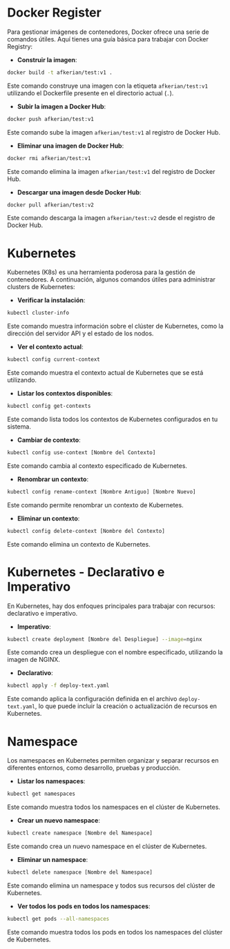 # Docker Register

Para gestionar imágenes de contenedores, Docker ofrece una serie de comandos útiles. Aquí tienes una guía básica para trabajar con Docker Registry:

- **Construir la imagen**:

```sh
docker build -t afkerian/test:v1 .
```
Este comando construye una imagen con la etiqueta `afkerian/test:v1` utilizando el Dockerfile presente en el directorio actual (`.`).

- **Subir la imagen a Docker Hub**:

```sh
docker push afkerian/test:v1
```
Este comando sube la imagen `afkerian/test:v1` al registro de Docker Hub.

- **Eliminar una imagen de Docker Hub**:

```sh
docker rmi afkerian/test:v1
```
Este comando elimina la imagen `afkerian/test:v1` del registro de Docker Hub.

- **Descargar una imagen desde Docker Hub**:

```sh
docker pull afkerian/test:v2
```
Este comando descarga la imagen `afkerian/test:v2` desde el registro de Docker Hub.

# Kubernetes

Kubernetes (K8s) es una herramienta poderosa para la gestión de contenedores. A continuación, algunos comandos útiles para administrar clusters de Kubernetes:

- **Verificar la instalación**:

```sh
kubectl cluster-info
```
Este comando muestra información sobre el clúster de Kubernetes, como la dirección del servidor API y el estado de los nodos.

- **Ver el contexto actual**:

```sh
kubectl config current-context
```
Este comando muestra el contexto actual de Kubernetes que se está utilizando.

- **Listar los contextos disponibles**:

```sh
kubectl config get-contexts
```
Este comando lista todos los contextos de Kubernetes configurados en tu sistema.

- **Cambiar de contexto**:

```sh
kubectl config use-context [Nombre del Contexto]
```
Este comando cambia al contexto especificado de Kubernetes.

- **Renombrar un contexto**:

```sh
kubectl config rename-context [Nombre Antiguo] [Nombre Nuevo]
```
Este comando permite renombrar un contexto de Kubernetes.

- **Eliminar un contexto**:

```sh
kubectl config delete-context [Nombre del Contexto]
```
Este comando elimina un contexto de Kubernetes.

# Kubernetes - Declarativo e Imperativo

En Kubernetes, hay dos enfoques principales para trabajar con recursos: declarativo e imperativo.

- **Imperativo**:

```sh
kubectl create deployment [Nombre del Despliegue] --image=nginx
```
Este comando crea un despliegue con el nombre especificado, utilizando la imagen de NGINX.

- **Declarativo**:

```sh
kubectl apply -f deploy-text.yaml
```
Este comando aplica la configuración definida en el archivo `deploy-text.yaml`, lo que puede incluir la creación o actualización de recursos en Kubernetes.

# Namespace

Los namespaces en Kubernetes permiten organizar y separar recursos en diferentes entornos, como desarrollo, pruebas y producción.

- **Listar los namespaces**:

```sh
kubectl get namespaces
```
Este comando muestra todos los namespaces en el clúster de Kubernetes.

- **Crear un nuevo namespace**:

```sh
kubectl create namespace [Nombre del Namespace]
```
Este comando crea un nuevo namespace en el clúster de Kubernetes.

- **Eliminar un namespace**:

```sh
kubectl delete namespace [Nombre del Namespace]
```
Este comando elimina un namespace y todos sus recursos del clúster de Kubernetes.

- **Ver todos los pods en todos los namespaces**:

```sh
kubectl get pods --all-namespaces
```
Este comando muestra todos los pods en todos los namespaces del clúster de Kubernetes.

